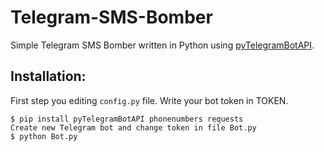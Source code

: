 # Telegram-SMS-Bomber
Simple Telegram SMS Bomber written in Python using [pyTelegramBotAPI](https://github.com/eternnoir/pyTelegramBotAPI).


## Installation:
First step you editing `config.py` file. Write your bot token in TOKEN.
````
$ pip install pyTelegramBotAPI phonenumbers requests
Create new Telegram bot and change token in file Bot.py
$ python Bot.py
````
